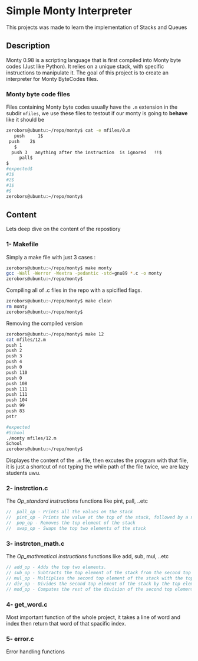 # Simple Monty Interpreter

This projects was made to learn the implementation of Stacks and Queues

## Description
Monty 0.98 is a scripting language that is first compiled into Monty byte codes (Just like Python). It relies on a unique stack, with specific instructions to manipulate it. The goal of this project is to create an interpreter for Monty ByteCodes files.

### Monty byte code files
Files containing Monty byte codes usually have the ``.m`` extension in the subdir ``mfiles``, we use these files to testout if our monty is going to **behave** like it should be

```bash
zerobors@ubuntu:~/repo/monty$ cat -e mfiles/0.m 
   push     1$
 push    2$
   $
  push 3   anything after the instruction  is ignored   !!$
     pall$
$
#expected$
#3$
#2$
#1$
#$
zerobors@ubuntu:~/repo/monty$ 
````

## Content
Lets deep dive on the content of the repostiory
### 1- Makefile
Simply a make file with just 3 cases :
```bash
zerobors@ubuntu:~/repo/monty$ make monty 
gcc -Wall -Werror -Wextra -pedantic -std=gnu89 *.c -o monty
zerobors@ubuntu:~/repo/monty$ 
```
Compiling all of .c files in the repo with a spicified flags.
```bash
zerobors@ubuntu:~/repo/monty$ make clean
rm monty
zerobors@ubuntu:~/repo/monty$ 
```
Removing the compiled version
```bash
zerobors@ubuntu:~/repo/monty$ make 12
cat mfiles/12.m
push 1
push 2
push 3
push 4
push 0
push 110
push 0
push 108
push 111
push 111
push 104
push 99
push 83
pstr

#expected
#School
./monty mfiles/12.m
School
zerobors@ubuntu:~/repo/monty$ 
```
Displayes the content of the `.m` file, then excutes the program with that file, it is just a shortcut of not typing the while path of the file twice, we are lazy students uwu.
### 2- instrction.c
 The *Op_standard instructions* functions like pint, pall, ..etc 
 ```C
//  pall_op - Prints all the values on the stack
//  pint_op - Prints the value at the top of the stack, followed by a new line
//  pop_op - Removes the top element of the stack
//  swap_op - Swaps the top two elements of the stack
 ```
### 3- instrcton_math.c
The *Op_mathmatical instructions* functions like add, sub, mul, ..etc
```C
// add_op - Adds the top two elements.
// sub_op - Subtracts the top element of the stack from the second top element of the stack.
// mul_op - Multiplies the second top element of the stack with the top element of the stack.
// div_op - Divides the second top element of the stack by the top element of the stack.
// mod_op - Computes the rest of the division of the second top element of the stack by the top element of the stack.
```
### 4- get_word.c
Most important function of  the whole project, it takes a line of word and index then return that word of that spacific index.
### 5- error.c
Error handling functions
